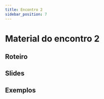 ```yaml
---
title: Encontro 2
sidebar_position: 7
---
```


# Material do encontro 2

## Roteiro 

## Slides 

## Exemplos
